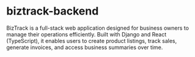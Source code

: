 # biztrack-backend
BizTrack is a full-stack web application designed for business owners to manage their operations efficiently. Built with Django and React (TypeScript), it enables users to create product listings, track sales, generate invoices, and access business summaries over time.
